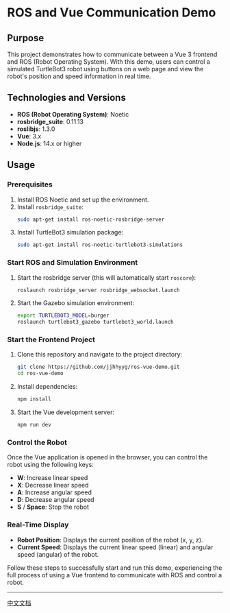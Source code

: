 # ROS and Vue Communication Demo

## Purpose

This project demonstrates how to communicate between a Vue 3 frontend and ROS (Robot Operating System). With this demo, users can control a simulated TurtleBot3 robot using buttons on a web page and view the robot's position and speed information in real time.

## Technologies and Versions

- **ROS (Robot Operating System)**: Noetic
- **rosbridge_suite**: 0.11.13
- **roslibjs**: 1.3.0
- **Vue**: 3.x
- **Node.js**: 14.x or higher

## Usage

### Prerequisites

1. Install ROS Noetic and set up the environment.
2. Install `rosbridge_suite`:
    ```bash
    sudo apt-get install ros-noetic-rosbridge-server
    ```
3. Install TurtleBot3 simulation package:
    ```bash
    sudo apt-get install ros-noetic-turtlebot3-simulations
    ```

### Start ROS and Simulation Environment

1. Start the rosbridge server (this will automatically start `roscore`):
    ```bash
    roslaunch rosbridge_server rosbridge_websocket.launch
    ```

2. Start the Gazebo simulation environment:
    ```bash
    export TURTLEBOT3_MODEL=burger
    roslaunch turtlebot3_gazebo turtlebot3_world.launch
    ```

### Start the Frontend Project

1. Clone this repository and navigate to the project directory:
    ```bash
    git clone https://github.com/jjhhyyg/ros-vue-demo.git
    cd ros-vue-demo
    ```

2. Install dependencies:
    ```bash
    npm install
    ```

3. Start the Vue development server:
    ```bash
    npm run dev
    ```

### Control the Robot

Once the Vue application is opened in the browser, you can control the robot using the following keys:

- **W**: Increase linear speed
- **X**: Decrease linear speed
- **A**: Increase angular speed
- **D**: Decrease angular speed
- **S** / **Space**: Stop the robot

### Real-Time Display

- **Robot Position**: Displays the current position of the robot (x, y, z).
- **Current Speed**: Displays the current linear speed (linear) and angular speed (angular) of the robot.

Follow these steps to successfully start and run this demo, experiencing the full process of using a Vue frontend to communicate with ROS and control a robot.

---

[中文文档](./README.zh.md)
